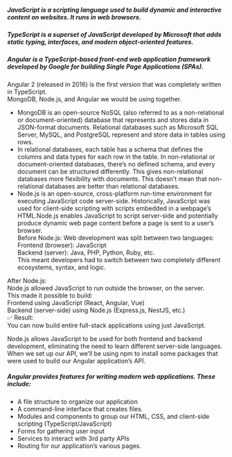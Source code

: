 ##### JavaScript is a scripting language used to build dynamic and interactive content on websites. It runs in web browsers.  
##### TypeScript is a superset of JavaScript developed by Microsoft that adds static typing, interfaces, and modern object-oriented features.  
##### Angular is a TypeScript-based front-end web application framework developed by Google for building Single Page Applications (SPAs).  
Angular 2 (released in 2016) is the first version that was completely written in TypeScript.  
MongoDB, Node.js, and Angular we would be using together.  
- MongoDB is an open-source NoSQL (also referred to as a non-relational or document-oriented) database that represents and stores data in JSON-format documents. Relational databases such as Microsoft SQL Server, MySQL, and PostgreSQL represent and store data in tables using rows.  
- In relational databases, each table has a schema that defines the columns and data types for each row in the table. In non-relational or document-oriented databases, there’s no defined schema, and every document can be structured differently. This gives non-relational databases more flexibility with documents. This doesn’t mean that non-relational databases are better than relational databases.
- Node.js is an open-source, cross-platform run-time environment for executing JavaScript code server-side. Historically, JavaScript was used for client-side scripting with scripts embedded in a webpage’s HTML.Node.js enables JavaScript to script server-side and potentially produce dynamic web page content before a page is sent to a user’s browser.  
 Before Node.js:
Web development was split between two languages:  
Frontend (browser): JavaScript  
Backend (server): Java, PHP, Python, Ruby, etc.  
This meant developers had to switch between two completely different ecosystems, syntax, and logic.

 After Node.js:  
Node.js allowed JavaScript to run outside the browser, on the server.  
This made it possible to build:  
Frontend using JavaScript (React, Angular, Vue)  
Backend (server-side) using Node.js (Express.js, NestJS, etc.)  
✅ Result:  
You can now build entire full-stack applications using just JavaScript.  

Node.js allows JavaScript to be used for both frontend and backend development, eliminating the need to learn different server-side languages.  
When we set up our API, we’ll be using npm to install some packages that were used to build our Angular application’s API.  

##### Angular provides features for writing modern web applications. These include:  
- A file structure to organize our application  
- A command-line interface that creates files.  
- Modules and components to group our HTML, CSS, and client-side scripting (TypeScript/JavaScript)  
- Forms for gathering user input  
- Services to interact with 3rd party APIs  
- Routing for our application’s various pages.  

